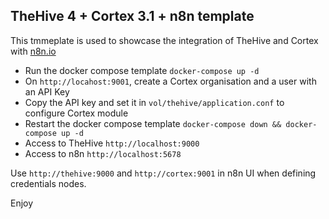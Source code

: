 ## TheHive 4 + Cortex 3.1 + n8n template

This tmmeplate is used to showcase the integration of TheHive and Cortex with [n8n.io](n8n.io)

- Run the docker compose template `docker-compose up -d`
- On `http://locahost:9001`, create a Cortex organisation and a user with an API Key
- Copy the API key and set it in `vol/thehive/application.conf` to configure Cortex module
- Restart the docker compose template `docker-compose down && docker-compose up -d`
- Access to TheHive `http://localhost:9000`
- Access to n8n `http://localhost:5678`

Use `http://thehive:9000` and `http://cortex:9001` in n8n UI when defining credentials nodes.

Enjoy
